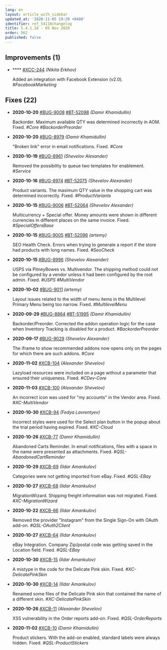 ```yaml
---
lang: en
layout: article_with_sidebar
updated_at: '2020-11-05 19:20 +0400'
identifier: ref_54118changelog
title: 5.4.1.18 - 05 Nov 2020
order: 562
published: false
---
```

## Improvements (1)
* **** [#XCC-244](https://sellerlabs.atlassian.net/browse/XCC-244) _(Nikita Erkhov)_

  Added an integration with Facebook Extension (v2.0). _#FacebookMarketing_


## Fixes (22)
* **2020-10-20** [#BUG-9008](https://xcn.myjetbrains.com/youtrack/issue/BUG-9008) [#BT-52098](https://bt.x-cart.com/view.php?id=52098) _(Damir Khamidullin)_

  Backorder. Maximum available QTY was determined incorrectly in AOM. Fixed. _#Core #BackorderPreorder_

* **2020-10-20** [#BUG-8979](https://xcn.myjetbrains.com/youtrack/issue/BUG-8979) _(Damir Khamidullin)_

  "Broken link" error in email notifications. Fixed. _#Core_

* **2020-10-19** [#BUG-8961](https://xcn.myjetbrains.com/youtrack/issue/BUG-8961) _(Shevelov Alexander)_

  Removed the possibility to queue two templates for enablement. _#Service_

* **2020-10-16** [#BUG-8974](https://xcn.myjetbrains.com/youtrack/issue/BUG-8974) [#BT-52075](https://bt.x-cart.com/view.php?id=52075) _(Shevelov Alexander)_

  Product variants. The maximum QTY value in the shopping cart was determined incorrectly. Fixed. _#ProductVariants_

* **2020-10-15** [#BUG-9006](https://xcn.myjetbrains.com/youtrack/issue/BUG-9006) [#BT-52064](https://bt.x-cart.com/view.php?id=52064) _(Shevelov Alexander)_

  Multicurrency + Special offer. Money amounts were shown in different currencies in different places on the same invoice. Fixed. _#SpecialOffersBase_

* **2020-10-15** [#BUG-9005](https://xcn.myjetbrains.com/youtrack/issue/BUG-9005) [#BT-52096](https://bt.x-cart.com/view.php?id=52096) _(artemy)_

  SEO Health Check. Errors when trying to generate a report if the store had products with long names. Fixed. _#SeoCheck_

* **2020-10-15** [#BUG-8996](https://xcn.myjetbrains.com/youtrack/issue/BUG-8996) _(Shevelov Alexander)_

  USPS via PitneyBowes vs. Multivendor. The shipping method could not be configured by a vendor unless it had been configured by the root admin. Fixed. _#USPS #MultiVendor_

* **2020-10-02** [#BUG-9011](https://xcn.myjetbrains.com/youtrack/issue/BUG-9011) _(artemy)_

  Layout issues related to the width of menu items in the Multilevel Primary Menu being too narrow. Fixed. _#MultilevelMenu_

* **2020-09-29** [#BUG-8864](https://xcn.myjetbrains.com/youtrack/issue/BUG-8864) [#BT-51995](https://bt.x-cart.com/view.php?id=51995) _(Damir Khamidullin)_

  Backorder/Preorder. Corrected the addon operation logic for the case when Inventory Tracking is disabled for a product. _#BackorderPreorder_

* **2020-09-17** [#BUG-9029](https://xcn.myjetbrains.com/youtrack/issue/BUG-9029) _(Shevelov Alexander)_

  The iframe to show recommended addons now opens only on the pages for which there are such addons. _#Core_

* **2020-11-02** [#XCB-104](https://sellerlabs.atlassian.net/browse/XCB-104) _(Alexander Shevelov)_

  Lazyload resources were included on a page without a parameter that ensured their uniqueness. Fixed. _#CDev-Core_

* **2020-11-03** [#XCB-100](https://sellerlabs.atlassian.net/browse/XCB-100) _(Alexander Shevelov)_

  An incorrect icon was used for "my accounts" in the Vendor area. Fixed. _#XC-MultiVendor_

* **2020-10-30** [#XCB-94](https://sellerlabs.atlassian.net/browse/XCB-94) _(Fedya Lavrentyev)_

  Incorrect styles were used for the Select plan button in the popup about the trial period having expired. Fixed. _#XC-Cloud_

* **2020-10-26** [#XCB-77](https://sellerlabs.atlassian.net/browse/XCB-77) _(Damir Khamidullin)_

  Abandoned Carts Reminder. In email notifications, files with a space in the name were presented as attachments. Fixed. _#QSL-AbandonedCartReminder_

* **2020-10-29** [#XCB-69](https://sellerlabs.atlassian.net/browse/XCB-69) _(Ildar Amankulov)_

  Categories were not getting imported from eBay. Fixed. _#QSL-EBay_

* **2020-10-27** [#XCB-68](https://sellerlabs.atlassian.net/browse/XCB-68) _(Ildar Amankulov)_

  MigrationWizard. Shipping freight information was not migrated. Fixed. _#XC-MigrationWizard_

* **2020-10-22** [#XCB-66](https://sellerlabs.atlassian.net/browse/XCB-66) _(Ildar Amankulov)_

  Removed the provider "Instagram" from the Single Sign-On with OAuth add-on. _#QSL-OAuth2Client_

* **2020-10-27** [#XCB-64](https://sellerlabs.atlassian.net/browse/XCB-64) _(Ildar Amankulov)_

  eBay Integration. Company Zip/postal code was getting saved in the Location field. Fixed.  _#QSL-EBay_

* **2020-10-30** [#XCB-15](https://sellerlabs.atlassian.net/browse/XCB-15) _(Ildar Amankulov)_

  A mistype in the code for the Delicate Pink skin. Fixed. _#XC-DelicatePinkSkin_

* **2020-10-30** [#XCB-14](https://sellerlabs.atlassian.net/browse/XCB-14) _(Ildar Amankulov)_

  Renamed some files of the Delicate Pink skin that contained the name of a different skin.  _#XC-DelicatePinkSkin_

* **2020-10-26** [#XCB-11](https://sellerlabs.atlassian.net/browse/XCB-11) _(Alexander Shevelov)_

  XSS vulnerability in the Order reports add-on. Fixed. _#QSL-OrderReports_

* **2020-11-02** [#XCB-10](https://sellerlabs.atlassian.net/browse/XCB-10) _(Damir Khamidullin)_

  Product stickers. With the add-on enabled, standard labels were always hidden. Fixed. _#QSL-ProductStickers_
